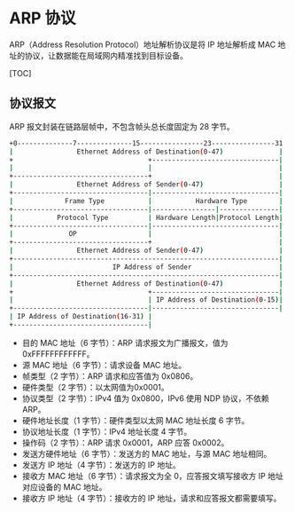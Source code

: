 # ARP 协议

ARP（Address Resolution Protocol）地址解析协议是将 IP 地址解析成 MAC 地址的协议，让数据能在局域网内精准找到目标设备。

[TOC]

## 协议报文

ARP 报文封装在链路层帧中，不包含帧头总长度固定为 28 字节。

```bash
+0--------------7--------------15----------------23----------------31
|                Ethernet Address of Destination(0-47)              |
+                                  +--------------------------------|
|                                  |                                |
+----------------------------------+                                |
|                Ethernet Address of Sender(0-47)                   |
+----------------------------------|--------------------------------|
|             Frame Type           |           Hardware Type        |
+----------------------------------|----------------|---------------|
|           Protocol Type          | Hardware Length|Protocol Length|
+----------------------------------|--------------------------------|
|              OP                  |                                |
+----------------------------------+                                |
|                Ethernet Address of Sender(0-47)                   |
+-------------------------------------------------------------------|
|                         IP Address of Sender                      |
+-------------------------------------------------------------------|
|                Ethernet Address of Destination(0-47)              |
+                                  +--------------------------------|
|                                  | IP Address of Destination(0-15)|
+----------------------------------|--------------------------------|
| IP Address of Destination(16-31) |
+----------------------------------|
```

- 目的 MAC 地址（6 字节）：ARP 请求报文为广播报文，值为 0xFFFFFFFFFFFF。
- 源 MAC 地址（6 字节）：请求设备 MAC 地址。
- 帧类型（2 字节）：ARP 请求和应答值为 0x0806。
- 硬件类型（2 字节）：以太网值为0x0001。
- 协议类型（2 字节）：IPv4 值为 0x0800，IPv6 使用 NDP 协议，不依赖 ARP。
- 硬件地址长度（1 字节）：硬件类型以太网 MAC 地址长度 6 字节。
- 协议地址长度（1 字节）：IPv4 地址长度 4 字节。
- 操作码（2 字节）：ARP 请求 0x0001，ARP 应答 0x0002。
- 发送方硬件地址（6 字节）：发送方的 MAC 地址，与源 MAC 地址相同。
- 发送方 IP 地址（4 字节）：发送方的 IP 地址。
- 接收方 MAC 地址（6 字节）：请求报文为全 0，应答报文填写接收方 IP 地址对应设备的 MAC 地址。
- 接收方 IP 地址（4 字节）：接收方的 IP 地址，请求和应答报文都需要填写。

